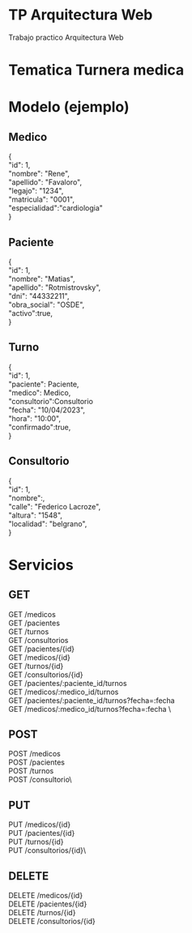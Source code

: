 # TP Arquitectura Web
Trabajo practico Arquitectura Web

# Tematica Turnera medica

# Modelo (ejemplo)
## Medico 
  {\
    "id": 1,\
    "nombre": "Rene",\
    "apellido": "Favaloro",\
    "legajo": "1234",\
    "matricula": "0001",\
    "especialidad":"cardiologia"\
  }
## Paciente 
  {\
    "id": 1,\
    "nombre": "Matias",\
    "apellido": "Rotmistrovsky",\
    "dni": "44332211",\
    "obra_social": "OSDE",\
    "activo":true,\
  }
## Turno 
  {\
    "id": 1,\
    "paciente": Paciente,\
    "medico": Medico,\
    "consultorio":Consultorio\
    "fecha": "10/04/2023",\
    "hora": "10:00",\
    "confirmado":true,\
  }

## Consultorio

  {\
    "id": 1,\
    "nombre":,\
    "calle": "Federico Lacroze",\
    "altura": "1548",\
    "localidad": "belgrano",\
  }

# Servicios

## GET
GET /medicos \
GET /pacientes \
GET /turnos \
GET /consultorios \
GET /pacientes/{id} \
GET /medicos/{id} \
GET /turnos/{id} \
GET /consultorios/{id} \
GET /pacientes/:paciente_id/turnos \
GET /medicos/:medico_id/turnos \
GET /pacientes/:paciente_id/turnos?fecha=:fecha \
GET /medicos/:medico_id/turnos?fecha=:fecha \

## POST
POST /medicos\
POST /pacientes\
POST /turnos\
POST /consultorio\

## PUT
PUT /medicos/{id}\
PUT /pacientes/{id}\
PUT /turnos/{id}\
PUT /consultorios/{id}\

## DELETE
DELETE /medicos/{id}\
DELETE /pacientes/{id}\
DELETE /turnos/{id}\
DELETE /consultorios/{id}
